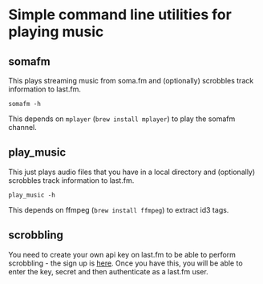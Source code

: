 # Simple command line utilities for playing music

## somafm

This plays streaming music from soma.fm and (optionally) scrobbles track information to last.fm.

    somafm -h

This depends on `mplayer` (`brew install mplayer`) to play the somafm channel.

## play_music

This just plays audio files that you have in a local directory and (optionally) scrobbles track information to last.fm. 

    play_music -h

This depends on ffmpeg (`brew install ffmpeg`) to extract id3 tags.

## scrobbling

You need to create your own api key on last.fm to be able to perform scrobbling - the sign up is [here](https://www.last.fm/api/account/create). Once you have this, you will be able to enter the key, secret and then authenticate as a last.fm user.
